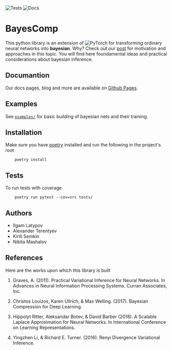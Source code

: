 ![Tests](https://github.com/intsystems/bayes_deep_compression/actions/workflows/python-app.yml/badge.svg)
![Docs](https://github.com/intsystems/bayes_deep_compression/actions/workflows/gh-pages.yml/badge.svg)

# BayesComp

This python library is an extension of ![PyTorch](https://img.shields.io/badge/PyTorch-%23EE4C2C.svg?style=for-the-badge&logo=PyTorch&logoColor=white) for transforming ordinary neural networks into **bayesian**. Why? Check out our [post]() for motivation and approaches in this topic. You will find here foundamental ideas and practical considerations about bayesian inference.

## Documantion

Our docs pages, blog and more are available on [Github Pages](https://intsystems.github.io/bayes_deep_compression/).

## Examples

See [`examples/`](examples/) for basic building of bayesian nets and their training.

## Installation

Make sure you have [poetry]() installed and run the following in the project's root

```
    poetry install
```

## Tests

To run tests with coverage

```
    poetry run pytest --cov=src tests/
```

## Authors

- Ilgam Latypov
- Alexander Terentyev
- Kirill Semkin
- Nikita Mashalov

## References

Here are the works upon which this library is built

1. Graves, A. (2011). Practical Variational Inference for Neural Networks. In Advances in Neural Information Processing Systems. Curran Associates, Inc.

2. Christos Louizos, Karen Ullrich, & Max Welling. (2017). Bayesian Compression for Deep Learning.

3. Hippolyt Ritter, Aleksandar Botev, & David Barber (2018). A Scalable Laplace Approximation for Neural Networks. In International Conference on Learning Representations.

4. Yingzhen Li, & Richard E. Turner. (2016). Renyi Divergence Variational Inference.
